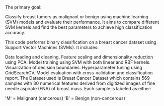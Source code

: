 
The primary goal:

Classify breast tumors as malignant or benign using machine learning (SVM) models and evaluate their performance. It aims to compare different SVM kernels and find the best parameters to achieve high classification accuracy.

This code performs binary classification on a breast cancer dataset using Support Vector Machines (SVMs). It includes:

Data loading and cleaning.
Feature scaling and dimensionality reduction using PCA.
Model training using SVM with both linear and RBF kernels.
Visualization of decision boundaries.
Hyperparameter tuning using GridSearchCV.
Model evaluation with cross-validation and classification report.
The Dataset used is Breast Cancer Dataset which contains 569 samples with 30 numerical features derived from digitized images of fine needle aspirate (FNA) of breast mass. Each sample is labeled as either:

'M' = Malignant (cancerous)
'B' = Benign (non-cancerous)

